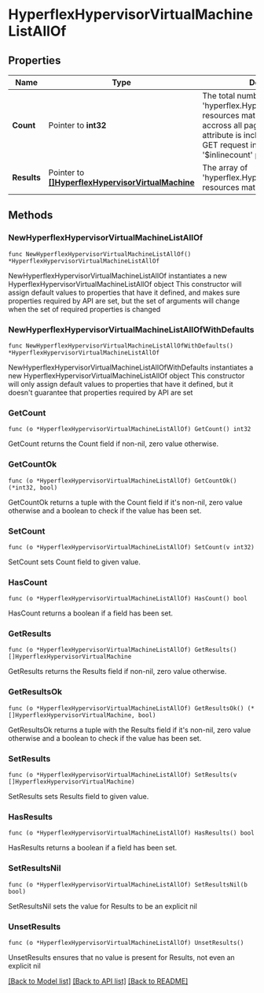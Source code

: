 # HyperflexHypervisorVirtualMachineListAllOf

## Properties

Name | Type | Description | Notes
------------ | ------------- | ------------- | -------------
**Count** | Pointer to **int32** | The total number of &#39;hyperflex.HypervisorVirtualMachine&#39; resources matching the request, accross all pages. The &#39;Count&#39; attribute is included when the HTTP GET request includes the &#39;$inlinecount&#39; parameter. | [optional] 
**Results** | Pointer to [**[]HyperflexHypervisorVirtualMachine**](HyperflexHypervisorVirtualMachine.md) | The array of &#39;hyperflex.HypervisorVirtualMachine&#39; resources matching the request. | [optional] 

## Methods

### NewHyperflexHypervisorVirtualMachineListAllOf

`func NewHyperflexHypervisorVirtualMachineListAllOf() *HyperflexHypervisorVirtualMachineListAllOf`

NewHyperflexHypervisorVirtualMachineListAllOf instantiates a new HyperflexHypervisorVirtualMachineListAllOf object
This constructor will assign default values to properties that have it defined,
and makes sure properties required by API are set, but the set of arguments
will change when the set of required properties is changed

### NewHyperflexHypervisorVirtualMachineListAllOfWithDefaults

`func NewHyperflexHypervisorVirtualMachineListAllOfWithDefaults() *HyperflexHypervisorVirtualMachineListAllOf`

NewHyperflexHypervisorVirtualMachineListAllOfWithDefaults instantiates a new HyperflexHypervisorVirtualMachineListAllOf object
This constructor will only assign default values to properties that have it defined,
but it doesn't guarantee that properties required by API are set

### GetCount

`func (o *HyperflexHypervisorVirtualMachineListAllOf) GetCount() int32`

GetCount returns the Count field if non-nil, zero value otherwise.

### GetCountOk

`func (o *HyperflexHypervisorVirtualMachineListAllOf) GetCountOk() (*int32, bool)`

GetCountOk returns a tuple with the Count field if it's non-nil, zero value otherwise
and a boolean to check if the value has been set.

### SetCount

`func (o *HyperflexHypervisorVirtualMachineListAllOf) SetCount(v int32)`

SetCount sets Count field to given value.

### HasCount

`func (o *HyperflexHypervisorVirtualMachineListAllOf) HasCount() bool`

HasCount returns a boolean if a field has been set.

### GetResults

`func (o *HyperflexHypervisorVirtualMachineListAllOf) GetResults() []HyperflexHypervisorVirtualMachine`

GetResults returns the Results field if non-nil, zero value otherwise.

### GetResultsOk

`func (o *HyperflexHypervisorVirtualMachineListAllOf) GetResultsOk() (*[]HyperflexHypervisorVirtualMachine, bool)`

GetResultsOk returns a tuple with the Results field if it's non-nil, zero value otherwise
and a boolean to check if the value has been set.

### SetResults

`func (o *HyperflexHypervisorVirtualMachineListAllOf) SetResults(v []HyperflexHypervisorVirtualMachine)`

SetResults sets Results field to given value.

### HasResults

`func (o *HyperflexHypervisorVirtualMachineListAllOf) HasResults() bool`

HasResults returns a boolean if a field has been set.

### SetResultsNil

`func (o *HyperflexHypervisorVirtualMachineListAllOf) SetResultsNil(b bool)`

 SetResultsNil sets the value for Results to be an explicit nil

### UnsetResults
`func (o *HyperflexHypervisorVirtualMachineListAllOf) UnsetResults()`

UnsetResults ensures that no value is present for Results, not even an explicit nil

[[Back to Model list]](../README.md#documentation-for-models) [[Back to API list]](../README.md#documentation-for-api-endpoints) [[Back to README]](../README.md)


